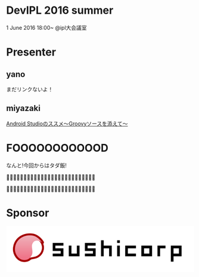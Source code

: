 # DevIPL 2016 summer

1 June 2016 18:00~ @ipl大会議室

# Presenter

## yano

まだリンクないよ！

## miyazaki

[Android Studioのススメ〜Groovyソースを添えて〜](http://ym19851201.github.io/devipl_2016spring/)



# FOOOOOOOOOOOD

なんと!今回からはタダ飯!

🍣🍣🍣🍣🍣🍣🍣🍣🍣🍣🍣🍣🍣🍣🍣🍣🍣🍣🍣🍣🍣🍣🍣🍣🍣🍣

🍕🍕🍕🍕🍕🍕🍕🍕🍕🍕🍕🍕🍕🍕🍕🍕🍕🍕🍕🍕🍕🍕🍕🍕🍕🍕

# Sponsor

![Sushicorp](sushicorp.png)
